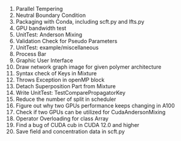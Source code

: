 1. Parallel Tempering
2. Neutral Boundary Condition
6. Packaging with Conda, including scft.py and lfts.py
8. GPU bandwidth test
9. UnitTest: Anderson Mixing
10. Validation Check for Pseudo Parameters
11. UnitTest: example/miscellaneous
16. Process Bar
20. Graphic User Interface
24. Draw network graph image for given polymer architecture
27. Syntax check of Keys in Mixture 
31. Throws Exception in openMP block
34. Detach Superposition Part from Mixture
35. Write UnitTest: TestComparePropagatorKey
37. Reduce the number of split in scheduler
40. Figure out why two GPUs performance keeps changing in A100
42. Check if two GPUs can be utilized for CudaAndersonMixing
43. Operator Overloading for class Array
44. Find a bug of CUDA cub in CUDA 12.0 and higher
45. Save field and concentration data in scft.py